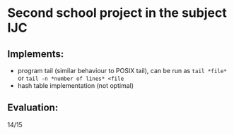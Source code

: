 # Second school project in the subject IJC

## Implements:
+ program tail (similar behaviour to POSIX tail), 
can be run as
`tail *file*` or 
`tail -n *number of lines* <file`
+ hash table implementation (not optimal)

## Evaluation:
14/15
